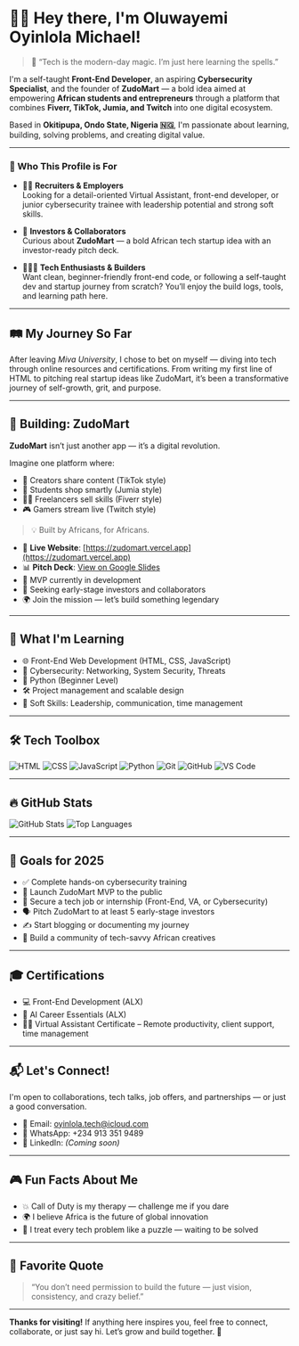 # 👋🏽 Hey there, I'm Oluwayemi Oyinlola Michael!

> 🧠 “Tech is the modern-day magic. I’m just here learning the spells.”

I'm a self-taught **Front-End Developer**, an aspiring **Cybersecurity Specialist**, and the founder of **ZudoMart** — a bold idea aimed at empowering **African students and entrepreneurs** through a platform that combines **Fiverr, TikTok, Jumia, and Twitch** into one digital ecosystem.

Based in **Okitipupa, Ondo State, Nigeria 🇳🇬**, I'm passionate about learning, building, solving problems, and creating digital value.

---

### 🎯 Who This Profile is For

- 🧑‍💼 **Recruiters & Employers**  
Looking for a detail-oriented Virtual Assistant, front-end developer, or junior cybersecurity trainee with leadership potential and strong soft skills.

- 💼 **Investors & Collaborators**  
Curious about **ZudoMart** — a bold African tech startup idea with an investor-ready pitch deck.

- 👨🏽‍💻 **Tech Enthusiasts & Builders**  
Want clean, beginner-friendly front-end code, or following a self-taught dev and startup journey from scratch? You’ll enjoy the build logs, tools, and learning path here.

---

## 🛤 My Journey So Far

After leaving *Miva University*, I chose to bet on myself — diving into tech through online resources and certifications. From writing my first line of HTML to pitching real startup ideas like ZudoMart, it’s been a transformative journey of self-growth, grit, and purpose.

---

## 🚀 Building: ZudoMart

**ZudoMart** isn’t just another app — it’s a digital revolution.

Imagine one platform where:
- 🎥 Creators share content (TikTok style)  
- 🛒 Students shop smartly (Jumia style)  
- 🧑‍💻 Freelancers sell skills (Fiverr style)  
- 🎮 Gamers stream live (Twitch style)

> 💡 Built by Africans, for Africans.

- 🔗 **Live Website**: [https://zudomart.vercel.app](https://zudomart.vercel.app)  
- 📊 **Pitch Deck**: [View on Google Slides](https://docs.google.com/presentation/d/1VwHvEXf6CsbHQ5_cZShPq8BC9Bzt8wLzLz9iJbVGpng/edit?usp=drivesdk)  
- 🧱 MVP currently in development  
- 💼 Seeking early-stage investors and collaborators  
- 🌍 Join the mission — let’s build something legendary

---

## 🧠 What I'm Learning

- 🌐 Front-End Web Development (HTML, CSS, JavaScript)
- 🔐 Cybersecurity: Networking, System Security, Threats
- 🐍 Python (Beginner Level)
- 🛠️ Project management and scalable design
- 🤝 Soft Skills: Leadership, communication, time management

---

## 🛠 Tech Toolbox

![HTML](https://img.shields.io/badge/HTML5-E34F26?style=flat&logo=html5&logoColor=white)
![CSS](https://img.shields.io/badge/CSS3-1572B6?style=flat&logo=css3&logoColor=white)
![JavaScript](https://img.shields.io/badge/JavaScript-F7DF1E?style=flat&logo=javascript&logoColor=black)
![Python](https://img.shields.io/badge/Python-3776AB?style=flat&logo=python&logoColor=white)
![Git](https://img.shields.io/badge/Git-F05032?style=flat&logo=git&logoColor=white)
![GitHub](https://img.shields.io/badge/GitHub-181717?style=flat&logo=github&logoColor=white)
![VS Code](https://img.shields.io/badge/VS%20Code-007ACC?style=flat&logo=visual-studio-code&logoColor=white)

---

## 🔥 GitHub Stats

![GitHub Stats](https://github-readme-stats.vercel.app/api?username=oyinlola-tech&show_icons=true&theme=radical)
![Top Languages](https://github-readme-stats.vercel.app/api/top-langs/?username=oyinlola-tech&layout=compact&theme=radical)

---

## 🎯 Goals for 2025

- ✅ Complete hands-on cybersecurity training  
- 🚀 Launch ZudoMart MVP to the public  
- 💼 Secure a tech job or internship (Front-End, VA, or Cybersecurity)  
- 🗣 Pitch ZudoMart to at least 5 early-stage investors  
- ✍ Start blogging or documenting my journey  
- 🤝 Build a community of tech-savvy African creatives

---

## 🎓 Certifications

- 💻 Front-End Development (ALX)  
- 🤖 AI Career Essentials (ALX)  
- 🧑‍💼 Virtual Assistant Certificate – Remote productivity, client support, time management

---

## 📬 Let's Connect!

I'm open to collaborations, tech talks, job offers, and partnerships — or just a good conversation.

- 📧 Email: [oyinlola.tech@icloud.com](mailto:oyinlola.tech@icloud.com)  
- 📱 WhatsApp: +234 913 351 9489  
- 🔗 LinkedIn: *(Coming soon)*

---

## 🎮 Fun Facts About Me

- 💥 Call of Duty is my therapy — challenge me if you dare  
- 🌍 I believe Africa is the future of global innovation  
- 🧠 I treat every tech problem like a puzzle — waiting to be solved

---

## 🧾 Favorite Quote

> “You don’t need permission to build the future — just vision, consistency, and crazy belief.”

---

**Thanks for visiting!** If anything here inspires you, feel free to connect, collaborate, or just say hi. Let’s grow and build together. 🌱
